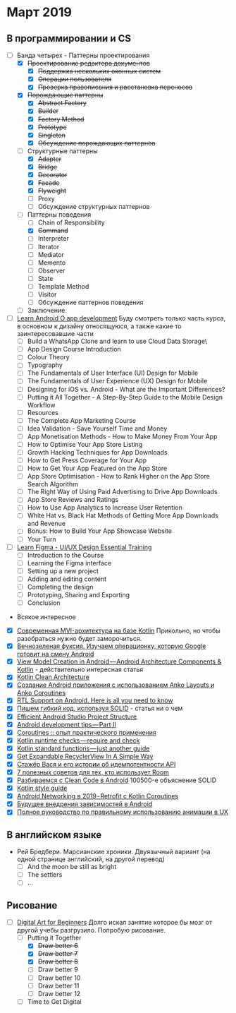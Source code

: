 # Март 2019
## В программировании и CS
- [ ] Банда четырех - Паттерны проектирования
  - [x] ~~Проектирование редактора документов~~
    - [x] ~~Поддержка нескольких оконных систем~~
    - [x] ~~Операции пользователя~~
    - [x] ~~Проверка правописания и расстановка переносов~~
  - [x] ~~Порождающие паттерны~~
    - [x] ~~Abstract Factory~~
    - [x] ~~Builder~~
    - [x] ~~Factory Method~~
    - [x] ~~Prototype~~
    - [x] ~~Singleton~~
    - [x] ~~Обсуждение порождающих паттернов~~
  - [ ] Структурные паттерны
    - [x] ~~Adapter~~
    - [x] ~~Bridge~~
    - [x] ~~Decorator~~
    - [x] ~~Facade~~
    - [x] ~~Flyweight~~
    - [ ] Proxy
    - [ ] Обсуждение структурных паттернов
  - [ ] Паттерны поведения
    - [ ] Chain of Responsibility
    - [x] ~~Command~~
    - [ ] Interpreter
    - [ ] Iterator
    - [ ] Mediator
    - [ ] Memento
    - [ ] Observer
    - [ ] State
    - [ ] Template Method
    - [ ] Visitor
    - [ ] Обсуждение паттернов поведения
  - [ ] Заключение

- [ ] [Learn Android O app development](https://www.udemy.com/android-app-development-with-java/learn/v4/overview) Буду смотреть только часть курса, в основном к дизайну относящуюся, а также какие то заинтересовавшие части
  - [ ] Build a WhatsApp Clone and learn to use Cloud Data Storage\
  - [ ] App Design Course Introduction
  - [ ] Colour Theory
  - [ ] Typography
  - [ ] The Fundamentals of User Interface (UI) Design for Mobile
  - [ ] The Fundamentals of User Experience (UX) Design for Mobile
  - [ ] Designing for iOS vs. Android - What are the Important Differences?
  - [ ] Putting it All Together - A Step-By-Step Guide to the Mobile Design Workflow
  - [ ] Resources
  - [ ] The Complete App Marketing Course
  - [ ] Idea Validation - Save Yourself Time and Money
  - [ ] App Monetisation Methods - How to Make Money From Your App
  - [ ] How to Optimise Your App Store Listing
  - [ ] Growth Hacking Techniques for App Downloads
  - [ ] How to Get Press Coverage for Your App
  - [ ] How to Get Your App Featured on the App Store
  - [ ] App Store Optimisation - How to Rank Higher on the App Store Search Algorithm
  - [ ] The Right Way of Using Paid Advertising to Drive App Downloads
  - [ ] App Store Reviews and Ratings
  - [ ] How to Use App Analytics to Increase User Retention
  - [ ] White Hat vs. Black Hat Methods of Getting More App Downloads and Revenue
  - [ ] Bonus: How to Build Your App Showcase Website
  - [ ] Your Turn

- [ ] [Learn Figma - UI/UX Design Essential Training](https://www.udemy.com/learn-figma/)
  - [ ] Introduction to the Course
  - [ ] Learning the Figma interface
  - [ ] Setting up a new project
  - [ ] Adding and editing content
  - [ ] Completing the design
  - [ ] Prototyping, Sharing and Exporting
  - [ ] Conclusion

 - Всякое интересное
 - [x] [Современная MVI-архитектура на базе Kotlin](https://habr.com/ru/company/badoo/blog/429728/) Прикольно, но чтобы разобраться нужно будет заморочиться.
 - [x] [Вечнозеленая фуксия. Изучаем операционку, которую Google готовит на смену Android](https://xakep.ru/2019/01/09/google-fuchsia/)
 - [x] [View Model Creation in Android — Android Architecture Components & Kotlin](https://proandroiddev.com/view-model-creation-in-android-android-architecture-components-kotlin-ce9f6b93a46b) - действительно интересная статья
 - [x] [Kotlin Clean Architecture](https://proandroiddev.com/kotlin-clean-architecture-1ad42fcd97fa)
 - [x] [Создание Android приложения с использованием Anko Layouts и Anko Coroutines](https://habr.com/ru/post/442440/)
 - [x] [RTL Support on Android. Here is all you need to know](https://habr.com/ru/post/442440/)
 - [x] [Пишем гибкий код, используя SOLID](https://habr.com/ru/company/skillbox/blog/442928/) - статья ни о чем
 - [x] [Efficient Android Studio Project Structure](https://medium.com/@andycherkashyn/how-to-organize-android-project-files-the-right-way-46b34289ad0a)
 - [x] [Android development tips — Part II](https://medium.com/code-procedure-and-rants/android-development-tips-part-ii-476bbab182b9)
 - [x] [Coroutines :: опыт практического применения](https://habr.com/ru/company/e-Legion/blog/442920/)
 - [x] [Kotlin runtime checks — require and check](https://proandroiddev.com/kotlin-runtime-checks-require-and-check-435b590fbe2d)
 - [x] [Kotlin standard functions — just another guide](https://proandroiddev.com/kotlin-standard-functions-just-another-guide-8c639181ceb1)
 - [x] [Get Expandable RecyclerView In A Simple Way](https://android.jlelse.eu/get-expandable-recyclerview-in-a-simple-way-8946046b4573)
 - [x] [Стажёр Вася и его истории об идемпотентности API](https://habr.com/ru/company/yandex/blog/442762/)
 - [x] [7 полезных советов для тех, кто использует Room](https://habr.com/ru/post/442786/)
 - [x] [Разбираемся с Clean Code в Android](https://habr.com/ru/post/443662/) 100500-е объяснение SOLID
 - [x] [Kotlin style guide](https://developer.android.com/kotlin/style-guide)
 - [x] [Android Networking в 2019 - Retrofit с Kotlin Coroutines](https://nuancesprog.ru/p/3270/)
 - [x] [Будущее внедрения зависимостей в Android](https://habr.com/ru/post/444530/)
 - [x] [Полное руководство по правильному использованию анимации в UX](https://habr.com/ru/post/424383/)
## В английском языке
- Рей Бредбери. Марсианские хроники. Двуязычный вариант (на одной странице английский, на другой перевод)
  - [ ] And the moon be still as bright
  - [ ] The settlers
  - [ ] ...

## Рисование
- [ ] [Digital Art for Beginners](https://www.udemy.com/digital-art-101-from-beginner-to-pro) Долго искал занятие которое бы мозг от другой учебы разгрузило. Попробую рисование.
  - [ ] Putting it Together
    - [x] ~~Draw better 6~~
    - [x] ~~Draw better 7~~
    - [x] ~~Draw better 8~~
    - [ ] Draw better 9
    - [ ] Draw better 10
    - [ ] Draw better 11
    - [ ] Draw better 12
  - [ ] Time to Get Digital